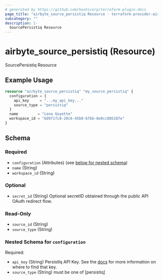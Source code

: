```yaml
---
# generated by https://github.com/hashicorp/terraform-plugin-docs
page_title: "airbyte_source_persistiq Resource - terraform-provider-airbyte"
subcategory: ""
description: |-
  SourcePersistiq Resource
---
```


# airbyte_source_persistiq (Resource)

SourcePersistiq Resource

## Example Usage

```terraform
resource "airbyte_source_persistiq" "my_source_persistiq" {
  configuration = {
    api_key     = "...my_api_key..."
    source_type = "persistiq"
  }
  name         = "Lena Goyette"
  workspace_id = "6d971fc8-20c6-45b0-b7bb-8e0cc885187e"
}
```

<!-- schema generated by tfplugindocs -->
## Schema

### Required

- `configuration` (Attributes) (see [below for nested schema](#nestedatt--configuration))
- `name` (String)
- `workspace_id` (String)

### Optional

- `secret_id` (String) Optional secretID obtained through the public API OAuth redirect flow.

### Read-Only

- `source_id` (String)
- `source_type` (String)

<a id="nestedatt--configuration"></a>
### Nested Schema for `configuration`

Required:

- `api_key` (String) PersistIq API Key. See the <a href="https://apidocs.persistiq.com/#authentication">docs</a> for more information on where to find that key.
- `source_type` (String) must be one of [persistiq]


